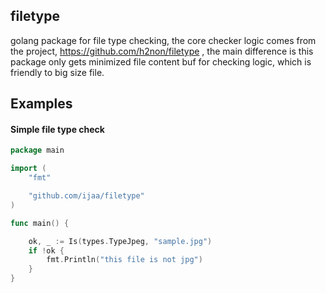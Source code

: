 ## filetype
golang package for file type checking, the core checker logic comes from the project, https://github.com/h2non/filetype , the main difference is this package only gets minimized file content buf for checking logic, which is friendly to big size file.

## Examples

#### Simple file type check

```go
package main

import (
    "fmt"

    "github.com/ijaa/filetype"
)

func main() {

    ok, _ := Is(types.TypeJpeg, "sample.jpg")
	if !ok {
		fmt.Println("this file is not jpg")
	}
}
```